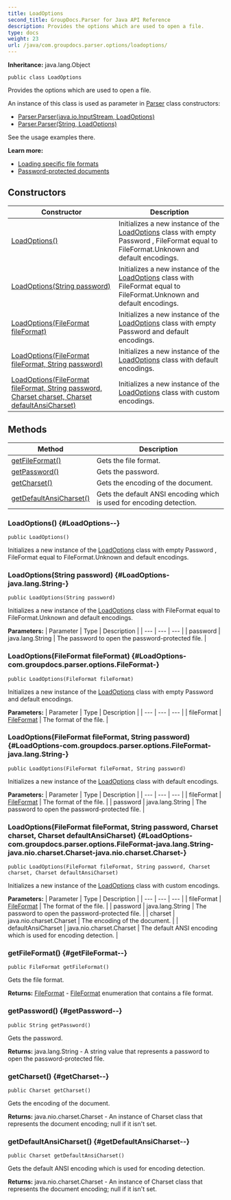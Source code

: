 ```yaml
---
title: LoadOptions
second_title: GroupDocs.Parser for Java API Reference
description: Provides the options which are used to open a file.
type: docs
weight: 23
url: /java/com.groupdocs.parser.options/loadoptions/
---
```

**Inheritance:**
java.lang.Object
```
public class LoadOptions
```

Provides the options which are used to open a file.

An instance of this class is used as parameter in [Parser](../../com.groupdocs.parser/parser) class constructors:

 *  [Parser.Parser(java.io.InputStream, LoadOptions)](../../com.groupdocs.parser/parser\#Parser-java.io.InputStream--LoadOptions-)
 *  [Parser.Parser(String, LoadOptions)](../../com.groupdocs.parser/parser\#Parser-String--LoadOptions-)

See the usage examples there.

**Learn more:**

 *  [Loading specific file formats][]
 *  [Password-protected documents][]


[Loading specific file formats]: https://docs.groupdocs.com/display/parserjava/Loading+specific+file+formats
[Password-protected documents]: https://docs.groupdocs.com/display/parserjava/Password-protected+documents
## Constructors

| Constructor | Description |
| --- | --- |
| [LoadOptions()](#LoadOptions--) | Initializes a new instance of the [LoadOptions](../../com.groupdocs.parser.options/loadoptions) class with empty  Password ,  FileFormat  equal to  FileFormat.Unknown  and default encodings. |
| [LoadOptions(String password)](#LoadOptions-java.lang.String-) | Initializes a new instance of the [LoadOptions](../../com.groupdocs.parser.options/loadoptions) class with  FileFormat  equal to  FileFormat.Unknown  and default encodings. |
| [LoadOptions(FileFormat fileFormat)](#LoadOptions-com.groupdocs.parser.options.FileFormat-) | Initializes a new instance of the [LoadOptions](../../com.groupdocs.parser.options/loadoptions) class with empty  Password  and default encodings. |
| [LoadOptions(FileFormat fileFormat, String password)](#LoadOptions-com.groupdocs.parser.options.FileFormat-java.lang.String-) | Initializes a new instance of the [LoadOptions](../../com.groupdocs.parser.options/loadoptions) class with default encodings. |
| [LoadOptions(FileFormat fileFormat, String password, Charset charset, Charset defaultAnsiCharset)](#LoadOptions-com.groupdocs.parser.options.FileFormat-java.lang.String-java.nio.charset.Charset-java.nio.charset.Charset-) | Initializes a new instance of the [LoadOptions](../../com.groupdocs.parser.options/loadoptions) class with custom encodings. |
## Methods

| Method | Description |
| --- | --- |
| [getFileFormat()](#getFileFormat--) | Gets the file format. |
| [getPassword()](#getPassword--) | Gets the password. |
| [getCharset()](#getCharset--) | Gets the encoding of the document. |
| [getDefaultAnsiCharset()](#getDefaultAnsiCharset--) | Gets the default ANSI encoding which is used for encoding detection. |
### LoadOptions() {#LoadOptions--}
```
public LoadOptions()
```


Initializes a new instance of the [LoadOptions](../../com.groupdocs.parser.options/loadoptions) class with empty  Password ,  FileFormat  equal to  FileFormat.Unknown  and default encodings.

### LoadOptions(String password) {#LoadOptions-java.lang.String-}
```
public LoadOptions(String password)
```


Initializes a new instance of the [LoadOptions](../../com.groupdocs.parser.options/loadoptions) class with  FileFormat  equal to  FileFormat.Unknown  and default encodings.

**Parameters:**
| Parameter | Type | Description |
| --- | --- | --- |
| password | java.lang.String | The password to open the password-protected file. |

### LoadOptions(FileFormat fileFormat) {#LoadOptions-com.groupdocs.parser.options.FileFormat-}
```
public LoadOptions(FileFormat fileFormat)
```


Initializes a new instance of the [LoadOptions](../../com.groupdocs.parser.options/loadoptions) class with empty  Password  and default encodings.

**Parameters:**
| Parameter | Type | Description |
| --- | --- | --- |
| fileFormat | [FileFormat](../../com.groupdocs.parser.options/fileformat) | The format of the file. |

### LoadOptions(FileFormat fileFormat, String password) {#LoadOptions-com.groupdocs.parser.options.FileFormat-java.lang.String-}
```
public LoadOptions(FileFormat fileFormat, String password)
```


Initializes a new instance of the [LoadOptions](../../com.groupdocs.parser.options/loadoptions) class with default encodings.

**Parameters:**
| Parameter | Type | Description |
| --- | --- | --- |
| fileFormat | [FileFormat](../../com.groupdocs.parser.options/fileformat) | The format of the file. |
| password | java.lang.String | The password to open the password-protected file. |

### LoadOptions(FileFormat fileFormat, String password, Charset charset, Charset defaultAnsiCharset) {#LoadOptions-com.groupdocs.parser.options.FileFormat-java.lang.String-java.nio.charset.Charset-java.nio.charset.Charset-}
```
public LoadOptions(FileFormat fileFormat, String password, Charset charset, Charset defaultAnsiCharset)
```


Initializes a new instance of the [LoadOptions](../../com.groupdocs.parser.options/loadoptions) class with custom encodings.

**Parameters:**
| Parameter | Type | Description |
| --- | --- | --- |
| fileFormat | [FileFormat](../../com.groupdocs.parser.options/fileformat) | The format of the file. |
| password | java.lang.String | The password to open the password-protected file. |
| charset | java.nio.charset.Charset | The encoding of the document. |
| defaultAnsiCharset | java.nio.charset.Charset | The default ANSI encoding which is used for encoding detection. |

### getFileFormat() {#getFileFormat--}
```
public FileFormat getFileFormat()
```


Gets the file format.

**Returns:**
[FileFormat](../../com.groupdocs.parser.options/fileformat) - [FileFormat](../../com.groupdocs.parser.options/fileformat) enumeration that contains a file format.
### getPassword() {#getPassword--}
```
public String getPassword()
```


Gets the password.

**Returns:**
java.lang.String - A string value that represents a password to open the password-protected file.
### getCharset() {#getCharset--}
```
public Charset getCharset()
```


Gets the encoding of the document.

**Returns:**
java.nio.charset.Charset - An instance of  Charset  class that represents the document encoding;  null  if it isn't set.
### getDefaultAnsiCharset() {#getDefaultAnsiCharset--}
```
public Charset getDefaultAnsiCharset()
```


Gets the default ANSI encoding which is used for encoding detection.

**Returns:**
java.nio.charset.Charset - An instance of  Charset  class that represents the document encoding;  null  if it isn't set.
